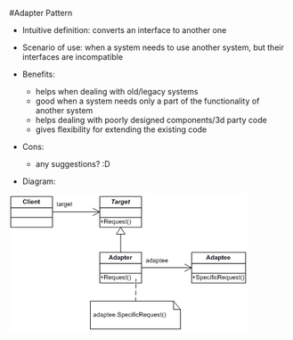 #Adapter Pattern

+ Intuitive definition: converts an interface to another one
+ Scenario of use: when a system needs to use another system, but their interfaces are incompatible
+ Benefits:
	- helps when dealing with old/legacy systems
	- good when a system needs only a part of the functionality of another system
	- helps dealing with poorly designed components/3d party code
	- gives flexibility for extending the existing code
+ Cons:
	- any suggestions? :D
	
+ Diagram:

![Adapter pattern uml diagram](./AdapterDiagram.gif)